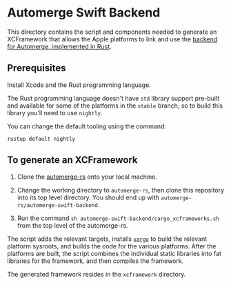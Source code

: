 # Automerge Swift Backend

This directory contains the script and components needed to generate an XCFramework that allows the Apple platforms to link and use the [backend for Automerge, implemented in Rust](https://github.com/automerge/automerge-rs).

## Prerequisites

Install Xcode and the Rust programming language.

The Rust programming language doesn't have `std` library support pre-built and available for some of the platforms in the `stable` branch, so to build this library you'll need to use `nightly`.

You can change the default tooling using the command:

`rustup default nightly`

## To generate an XCFramework

1. Clone the [automerge-rs]((https://github.com/automerge/automerge-rs)) onto your local machine.

2. Change the working directory to `automerge-rs`, then clone this repository into its top level directory. You should end up with `automerge-rs/automerge-swift-backend`.

3. Run the command `sh automerge-swift-backend/cargo_xcframeworks.sh` from the top level of the automerge-rs.

The script adds the relevant targets, installs [`xargo`](https://github.com/japaric/xargo#xargo) to build the relevant platform sysroots, and builds the code for the various platforms. After the platforms are built, the script combines the individual static libraries into fat libraries for the framework, and then compiles the framework.

The generated framework resides in the `xcframework` directory.
